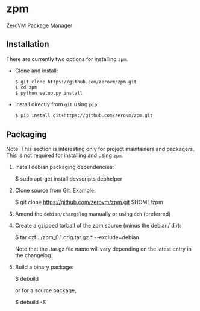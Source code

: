# zpm

ZeroVM Package Manager


## Installation

There are currently two options for installing `zpm`.

- Clone and install:

    ```bash
    $ git clone https://github.com/zerovm/zpm.git
    $ cd zpm
    $ python setup.py install
    ```

- Install directly from `git` using `pip`:

    ```bash
    $ pip install git+https://github.com/zerovm/zpm.git
    ```


## Packaging

Note: This section is interesting only for project maintainers and packagers.
This is not required for installing and using `zpm`.

1. Install debian packaging dependencies:

    $ sudo apt-get install devscripts debhelper

2. Clone source from Git. Example:

    $ git clone https://github.com/zerovm/zpm.git $HOME/zpm

3. Amend the `debian/changelog` manually or using `dch` (preferred)

4. Create a gzipped tarball of the zpm source (minus the debian/ dir):

    $ tar czf ../zpm_0.1.orig.tar.gz * --exclude=debian

   Note that the .tar.gz file name will vary depending on the latest entry
   in the changelog.

5. Build a binary package:

    $ debuild

   or for a source package,

    $ debuild -S
